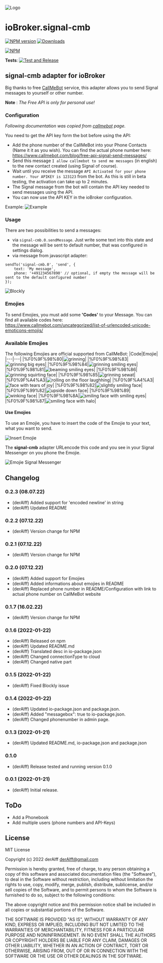 ![Logo](admin/signal-cmb.png)
# ioBroker.signal-cmb

[![NPM version](http://img.shields.io/npm/v/iobroker.signal-cmb.svg)](https://www.npmjs.com/package/iobroker.signal-cmb)
[![Downloads](https://img.shields.io/npm/dm/iobroker.signal-cmb.svg)](https://www.npmjs.com/package/iobroker.signal-cmb)

<!--[![Dependency Status](https://img.shields.io/david/ioBroker/iobroker.signal-cmb.svg)](https://david-dm.org/ioBroker/iobroker.signal-cmb)
[![Known Vulnerabilities](https://snyk.io/test/github/ioBroker/ioBroker.signal-cmb/badge.svg)](https://snyk.io/test/github/ioBroker/ioBroker.signal-cmb)
-->
[![NPM](https://nodei.co/npm/iobroker.signal-cmb.png?downloads=true)](https://nodei.co/npm/iobroker.signal-cmb/)


<!--<**Tests:**: [![Travis-CI](http://img.shields.io/travis/ioBroker/ioBroker.signal-cmb/master.svg)](https://travis-ci.org/ioBroker/ioBroker.signal-cmb)
-->

**Tests**: [![Test and Release](https://github.com/necotec/ioBroker.signal-cmb/actions/workflows/test-and-release.yml/badge.svg)](https://github.com/necotec/ioBroker.signal-cmb/actions/workflows/test-and-release.yml)

## signal-cmb adapter for ioBroker
Big thanks to free [CallMeBot](https://www.callmebot.com/blog/free-api-signal-send-messages/) service, this adapter allows you to send Signal messages to yourself or other number.

**Note** : *The Free API is only for personal use!*

### Configuration
*Following documentation was copied from [callmebot](https://www.callmebot.com/blog/free-api-signal-send-messages/) page.*

You need to get the API key form the bot before using the API:

- Add the phone number of the CallMeBot into your Phone Contacts (Name it it as you wish). You can find the actual phone number here: https://www.callmebot.com/blog/free-api-signal-send-messages/ 
- Send this message `I allow callmebot to send me messages` (in english) to the new contact created (using Signal of course).
- Wait until you receive the message `API Activated for your phone number. Your APIKEY is 123123` from the bot. As this is still in beta testing, the activation can take up to 2 minutes.
- The Signal message from the bot will contain the API key needed to send messages using the API.
- You can now use the API KEY in the ioBroker configuration.

Example:
![Example](img/signal.jpg)

### Usage
There are two possibilities to send a messages:
- via `signal-cmb.0.sendMessage`. Just write some text into this state and the message will be sent to default number, that was configured in settings dialog.
- via message from javascript adapter:
```
sendTo('signal-cmb.0', 'send', {
    text: 'My message', 
    phone: '+491234567890' // optional, if empty the message will be sent to the default configured number
});
``` 

![Blockly](img/blockly-signal.png)

### Emojies
To send Emojies, you must add some **'Codes'** to your Message. You can find all available codes here: https://www.callmebot.com/uncategorized/list-of-urlencoded-unicode-emoticons-emojis/

### Available Emojies
The following Emojies are official supported from CallMeBot:
|Code|Emojie|
|---|---|
|%F0%9F%98%80|![grinning](img/emojies/01_grinning.png)|
|%F0%9F%98%83|![grinning big eyes](img/emojies/02_grinning_big_eyes.png)|
|%F0%9F%98%84|![grinning smiling eyes](img/emojies/03_grinning_smiling_eyes.png)|
|%F0%9F%98%81|![beaming smiling eyes](img/emojies/04_beaming_smiling_eyes.png)|
|%F0%9F%98%86|![grinning squirting face](img/emojies/05_grinning_squinting_face.png)|
|%F0%9F%98%85|![grinning sewat](img/emojies/06_grinning_sweat.png)|
|%F0%9F%A4%A3|![rolling on the floor laughhing](img/emojies/07_rolling_on_the_floor_laughing.png)|
|%F0%9F%A4%A3|![face with tears of joy](img/emojies/08_face_with_tears_of_joy.png)|
|%F0%9F%98%82|![slightly smiling face](img/emojies/09_slightly_smiling_face.png)|
|%F0%9F%99%82|![upside down face](img/emojies/10_upside_down_face.png)|
|%F0%9F%98%89|![winking face](img/emojies/11_winking_face.png)|
|%F0%9F%98%8A|![smiling face with smiling eyes](img/emojies/12_smiling_face_with_smiling_eyes.png)|
|%F0%9F%98%87|![smiling face with halo](img/emojies/13_smiling_face_with_halo.png)|

#### Use Emojies
To use an Emojie, you have to insert the code of the Emojie to your text, what you want to send.

![Insert Emojie](img/add_emojies.png)

The **signal-cmb** adapter URLencode this code and you see in your Signal Messenger on you phone the Emojie.

![Emojie Signal Messenger](img/emojie_signal_mesenger.png)

## Changelog
<!--
Placeholder for the next version (at the beginning of the line):
## **WORK IN PROGRESS**
* Did some changes
* Did some more changes
-->
### 0.2.3 (08.07.22)
* (derAlff) Added support for 'encoded newline' in string
* (derAlff) Updated README

### 0.2.2 (07.12.22)
* (derAlff) Version change for NPM

### 0.2.1 (07.12.22)
* (derAlff) Version change for NPM

### 0.2.0 (07.12.22)
* (derAlff) Added support for Emojies
* (derAlff) Added informations about emojies in README
* (derAlff) Replaced phone number in README/Configuration with link to actual phone number on CallMeBot website

### 0.1.7 (16.02.22)
* (derAlff) Version change for NPM

### 0.1.6 (2022-01-22)
* (derAlff) Released on npm
* (derAlff) Updated README.md
* (derAlff) Translated desc in io-package.json
* (derAlff) Changed connectionType to cloud
* (derAlff) Changed native part

### 0.1.5 (2022-01-22)
* (derAlff) Fixed Blockly issue

### 0.1.4 (2022-01-22)
* (derAlff) Updated io-package.json and package.json. 
* (derAlff) Added "messagebox": true to io-package.json. 
* (derAlff) Changed phonenumber in admin page.

### 0.1.3 (2022-01-21)
* (derAlff) Updated README.md, io-package.json and package.json

### 0.1.0
* (derAlff) Release tested and running version 0.1.0

### 0.0.1 (2022-01-21)
* (derAlff) Initial release.

## ToDo
* Add a Phonebook
* Add multiple users (phone numbers and API-Keys) 

## License
MIT License

Copyright (c) 2022 derAlff <derAlff@gmail.com>

Permission is hereby granted, free of charge, to any person obtaining a copy
of this software and associated documentation files (the "Software"), to deal
in the Software without restriction, including without limitation the rights
to use, copy, modify, merge, publish, distribute, sublicense, and/or sell
copies of the Software, and to permit persons to whom the Software is
furnished to do so, subject to the following conditions:

The above copyright notice and this permission notice shall be included in all
copies or substantial portions of the Software.

THE SOFTWARE IS PROVIDED "AS IS", WITHOUT WARRANTY OF ANY KIND, EXPRESS OR
IMPLIED, INCLUDING BUT NOT LIMITED TO THE WARRANTIES OF MERCHANTABILITY,
FITNESS FOR A PARTICULAR PURPOSE AND NONINFRINGEMENT. IN NO EVENT SHALL THE
AUTHORS OR COPYRIGHT HOLDERS BE LIABLE FOR ANY CLAIM, DAMAGES OR OTHER
LIABILITY, WHETHER IN AN ACTION OF CONTRACT, TORT OR OTHERWISE, ARISING FROM,
OUT OF OR IN CONNECTION WITH THE SOFTWARE OR THE USE OR OTHER DEALINGS IN THE
SOFTWARE.
